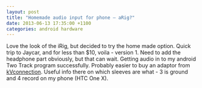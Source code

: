 ```yaml
---
layout: post
title: "Homemade audio input for phone – aRig?"
date: 2013-06-13 17:35:00 +1100
categories: android hardware
---
```


<!-- ![homemade irig pic](../assets/arig2-300x224.jpg) -->

Love the look of the iRig, but decided to try the home made option. Quick trip to Jaycar, and for less than $10, voila - version 1. Need to add the headphone part obviously, but that can wait. Getting audio in to my android Two Track program successfully. Probably easier to buy an adaptor from [kVconnection](https://www.kvconnection.com/Articles.asp?ID=165). Useful info there on which sleeves are what - 3 is ground and 4 record on my phone (HTC One X).
